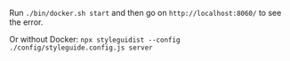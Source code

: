 Run `./bin/docker.sh start` and then go on `http://localhost:8060/` to see the error.

Or without Docker: `npx styleguidist --config ./config/styleguide.config.js server`
